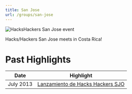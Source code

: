 ```yaml
---
title: San Jose
url: /groups/san-jose
---
```


![HacksHackers San Jose event](https://pbs.twimg.com/media/BO2vTN6CAAAdv5v?format=jpg&name=medium)

Hacks/Hackers San Jose meets in Costa Rica!

# Past Highlights

| **Date**  | **Highlight** |  
|-----------|---------------|  
| July 2013 | [Lanzamiento de Hacks Hackers SJO](https://twitter.com/eleditor/status/355132690313379840) |

